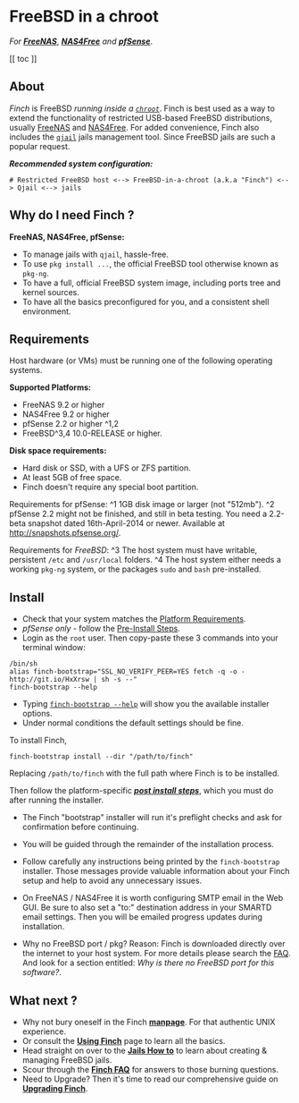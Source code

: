 # FreeBSD in a chroot

<!-- <mark>highlighted</mark> -->
<!-- _This is an underlined sentence_.  and a ~~strikethrough definition~~  -->

<!-- *Putting the FreeBSD back into* ***[FreeNAS][fn]*** *and* ***[NAS4Free][n4f]***. -->
*For* ***[FreeNAS][fn]***, ***[NAS4Free][n4f]*** *and* ***[pfSense][pf]***.

[[ toc ]]

[fu]:usage
[fup]:upgrading
[faq]:faq
[jht]:jails-how-to
[fbh]:install/#toc_1
[presteps]:install/#toc_2
[poststeps]:install/#toc_12
[fm]:manpage
[pr]:#toc_3
[ch]:http://www.freebsd.org/cgi/man.cgi?query=chroot
[qj]:http://www.freshports.org/sysutils/qjail
[fn]:http://www.freenas.org/
[n4f]:http://www.nas4free.org/
[pf]:https://www.pfsense.org/

## About

*Finch* is FreeBSD *running inside a [`chroot`][ch]*. Finch is best used as a way to extend the functionality of restricted USB-based FreeBSD distributions, usually [FreeNAS][fn] and [NAS4Free][n4f]. For added convenience, Finch also includes the [`qjail`][qj] jails management tool. Since FreeBSD jails are such a popular request.

***Recommended system configuration:***

    # Restricted FreeBSD host <--> FreeBSD-in-a-chroot (a.k.a "Finch") <--> Qjail <--> jails

## Why do I need Finch ?

**FreeNAS, NAS4Free, pfSense:**

* To manage jails with `qjail`, hassle-free.
* To use `pkg install ...`, the official FreeBSD tool otherwise known as `pkg-ng`.
* To have a full, official FreeBSD system image, including ports tree and kernel sources.
* To have all the basics preconfigured for you, and a consistent shell environment.

## Requirements

Host hardware (or VMs) must be running one of the following operating systems.

**Supported Platforms:**

* FreeNAS 9.2 or higher
* NAS4Free 9.2 or higher
* pfSense 2.2 or higher ^1,2
* FreeBSD^3,4 10.0-RELEASE or higher.

**Disk space requirements:**

* Hard disk or SSD, with a UFS or ZFS partition.
* At least 5GB of free space.
* Finch doesn't require any special boot partition.

Requirements for pfSense: ^1 1GB disk image or larger (not "512mb"). ^2 pfSense 2.2 might not be finished, and still in beta testing. You need a 2.2-beta snapshot dated 16th-April-2014 or newer. Available at http://snapshots.pfsense.org/.

Requirements for *FreeBSD*: ^3 The host system must have writable, persistent `/etc` and `/usr/local` folders. ^4 The host system either needs a working `pkg-ng` system, or the packages `sudo` and `bash` pre-installed.

## Install

* Check that your system matches the [Platform Requirements][pr].
* *pfSense only* - follow the [Pre-Install Steps][presteps].
* Login as the `root` user. Then copy-paste these 3 commands into your terminal window:

```
/bin/sh
alias finch-bootstrap="SSL_NO_VERIFY_PEER=YES fetch -q -o - http://git.io/HxXrsw | sh -s --"
finch-bootstrap --help
```
* Typing [`finch-bootstrap --help`][fbh] will show you the available installer options.
* Under normal conditions the default settings should be fine.

To install Finch,

```
finch-bootstrap install --dir "/path/to/finch"
```
Replacing `/path/to/finch` with the full path where Finch is to be installed.

Then follow the platform-specific ***[post install steps][poststeps]***, which you must do after running the installer.

* The Finch "bootstrap" installer will run it's preflight checks and ask for confirmation before continuing.
* You will be guided through the remainder of the installation process.

* Follow carefully any instructions being printed by the `finch-bootstrap` installer. Those messages provide valuable information about your Finch setup and help to avoid any unnecessary issues.

* On FreeNAS / NAS4Free it is worth configuring SMTP email in the Web GUI. Be sure to also set a "to:" destination address in your SMARTD email settings. Then you will be emailed progress updates during installation.

* Why no FreeBSD port / pkg? Reason: Finch is downloaded directly over the internet to your host system. For more details please search the [FAQ][faq]. And look for a section entitled: *Why is there no FreeBSD port for this software?*.

## What next ?

* Why not bury oneself in the Finch **[manpage][fm]**. For that authentic UNIX experience.
* Or consult the **[Using Finch][fu]** page to learn all the basics.
* Head straight on over to the **[Jails How to][jht]** to learn about creating & managing FreeBSD jails.
* Scour through the **[Finch FAQ][faq]** for answers to those burning questions.
* Need to Upgrade? Then it's time to read our comprehensive guide on **[Upgrading Finch][fup]**.
